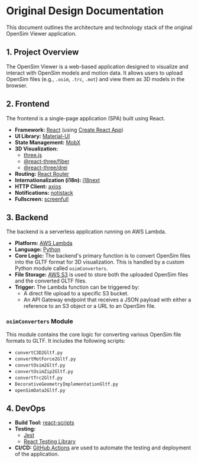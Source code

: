 # Original Design Documentation

This document outlines the architecture and technology stack of the original OpenSim Viewer application.

## 1. Project Overview

The OpenSim Viewer is a web-based application designed to visualize and interact with OpenSim models and motion data. It allows users to upload OpenSim files (e.g., `.osim`, `.trc`, `.mot`) and view them as 3D models in the browser.

## 2. Frontend

The frontend is a single-page application (SPA) built using React.

*   **Framework:** [React](https://reactjs.org/) (using [Create React App](https://create-react-app.dev/))
*   **UI Library:** [Material-UI](https://mui.com/)
*   **State Management:** [MobX](https://mobx.js.org/)
*   **3D Visualization:**
    *   [three.js](https://threejs.org/)
    *   [@react-three/fiber](https://docs.pmnd.rs/react-three-fiber/)
    *   [@react-three/drei](https://github.com/pmndrs/drei)
*   **Routing:** [React Router](https://reactrouter.com/)
*   **Internationalization (i18n):** [i18next](https://www.i18next.com/)
*   **HTTP Client:** [axios](https://axios-http.com/)
*   **Notifications:** [notistack](https://iamhosseindhv.com/notistack)
*   **Fullscreen:** [screenfull](https://github.com/sindresorhus/screenfull.js)

## 3. Backend

The backend is a serverless application running on AWS Lambda.

*   **Platform:** [AWS Lambda](https://aws.amazon.com/lambda/)
*   **Language:** [Python](https://www.python.org/)
*   **Core Logic:** The backend's primary function is to convert OpenSim files into the GLTF format for 3D visualization. This is handled by a custom Python module called `osimConverters`.
*   **File Storage:** [AWS S3](https://aws.amazon.com/s3/) is used to store both the uploaded OpenSim files and the converted GLTF files.
*   **Trigger:** The Lambda function can be triggered by:
    *   A direct file upload to a specific S3 bucket.
    *   An API Gateway endpoint that receives a JSON payload with either a reference to an S3 object or a URL to an OpenSim file.

### `osimConverters` Module

This module contains the core logic for converting various OpenSim file formats to GLTF. It includes the following scripts:

*   `convertC3D2Gltf.py`
*   `convertMotForce2Gltf.py`
*   `convertOsim2Gltf.py`
*   `convertOsimZip2Gltf.py`
*   `convertTrc2Gltf.py`
*   `DecorativeGeometryImplementationGltf.py`
*   `openSimData2Gltf.py`

## 4. DevOps

*   **Build Tool:** [react-scripts](https://create-react-app.dev/docs/available-scripts)
*   **Testing:**
    *   [Jest](https://jestjs.io/)
    *   [React Testing Library](https://testing-library.com/docs/react-testing-library/intro/)
*   **CI/CD:** [GitHub Actions](https://github.com/features/actions) are used to automate the testing and deployment of the application.
